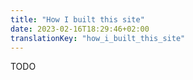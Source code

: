 ```yaml
---
title: "How I built this site"
date: 2023-02-16T18:29:46+02:00
translationKey: "how_i_built_this_site" 
---
```


TODO
